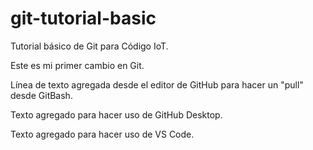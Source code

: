 # git-tutorial-basic
Tutorial básico de Git para Código IoT. 

Este es mi primer cambio en Git. 

Línea de texto agregada desde el editor de GitHub para hacer un "pull" desde GitBash. 

Texto agregado para hacer uso de GitHub Desktop. 

Texto agregado para hacer uso de VS Code. 

